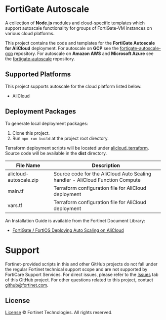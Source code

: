 # FortiGate Autoscale

A collection of **Node.js** modules and cloud-specific templates which support autoscale functionality for groups of FortiGate-VM instances on various cloud platforms.

This project contains the code and templates for the **FortiGate Autoscale for AliCloud** deployment.
For autoscale on **GCP** see the [fortigate-autoscale-gcp](https://github.com/fortinet/fortigate-autoscale-gcp/) repository.
For autoscale on **Amazon AWS** and **Microsoft Azure** see the [fortigate-autoscale](https://github.com/fortinet/fortigate-autoscale/) repository.

## Supported Platforms

This project supports autoscale for the cloud platform listed below.

- AliCloud

## Deployment Packages

To generate local deployment packages:

1. Clone this project.
2. Run `npm run build` at the project root directory.

Terraform deployment scripts will be located under [alicloud_terraform](/alicloud_terraform). Source code will be available in the **dist** directory.

| File Name              | Description                                                                   |
| ---------------------- | ----------------------------------------------------------------------------- |
| alicloud-autoscale.zip | Source code for the AliCloud Auto Scaling handler - AliCloud Function Compute |
| main.tf                | Terraform configuration file for AliCloud deployment                          |
| vars.tf                | Terraform configuration file for AliCloud deployment                          |

An Installation Guide is available from the Fortinet Document Library:

- [ FortiGate / FortiOS Deploying Auto Scaling on AliCloud](https://docs.fortinet.com/vm/alicloud/fortigate/6.2/alicloud-cookbook/6.2.0/337811/deploying-auto-scaling-on-alicloud)

# Support

Fortinet-provided scripts in this and other GitHub projects do not fall under the regular Fortinet technical support scope and are not supported by FortiCare Support Services.
For direct issues, please refer to the [Issues](https://github.com/fortinet/alicloud-autoscale/issues) tab of this GitHub project.
For other questions related to this project, contact [github@fortinet.com](mailto:github@fortinet.com).

## License

[License](https://github.com/fortinet/alicloud-autoscale/blob/main/LICENSE) © Fortinet Technologies. All rights reserved.
